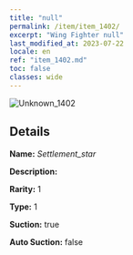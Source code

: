 ```yaml
---
title: "null"
permalink: /item/item_1402/
excerpt: "Wing Fighter null"
last_modified_at: 2023-07-22
locale: en
ref: "item_1402.md"
toc: false
classes: wide
---
```



 ![Unknown_1402](/images/item/Settlement_star_p.png)



## Details

 **Name:** *Settlement_star* 

 **Description:** 

 **Rarity:** 1 

 **Type:** 1 

 **Suction:** true 

 **Auto Suction:** false 


